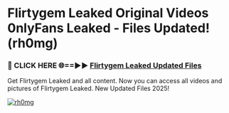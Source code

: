 # Flirtygem Leaked Original Videos 0nlyFans Leaked - Files Updated! (rh0mg)

<h3>🔴 CLICK HERE 🌐==►► <a href="https://tinyurl.com/ehrbuxhb" rel="nofollow">Flirtygem Leaked Updated Files</a></h3>

Get Flirtygem Leaked and all content. Now you can access all videos and pictures of Flirtygem Leaked. New Updated Files 2025!

[![rh0mg](https://i.imgur.com/lVYEuWS.gif)](https://tinyurl.com/ehrbuxhb)
